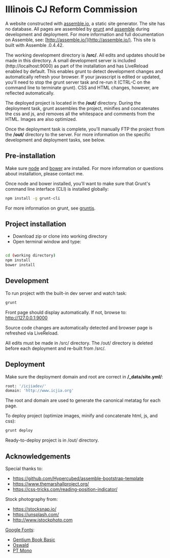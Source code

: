 Illinois CJ Reform Commission
=============================

A website constructed with [assemble.io](http://assemble.io/), a static site generator. The site has no database. All pages are assembled by [grunt](http://gruntjs.com/)  and [assemble](http://assemble.io/) during development and deployment. For more information and full documentation on Assemble, see: [http://assemble.io/](http://assemble.io/). This site is built with Assemble .0.4.42.


The working development directory is **/src/**. All edits and updates should be made in this directory. A small development server is included (http://localhost:9000) as part of the installation and has LiveReload enabled by default. This enables grunt to detect development changes and automatically refresh your browser. If your javascript is edited or updated, you'll need to stop the grunt server task and re-run it (CTRL-C on the command line to terminate grunt). CSS and HTML changes, however, are reflected automatically.

The deployed project is located in the **/out/** directory. During the deployment task, grunt assembles the project, minifies and concatenates the css and js, and removes all the whitespace and comments from the HTML. Images are also optimized.

Once the deployment task is complete, you'll manually FTP the project from the **/out/** directory to the server. For more information on the specific development and deployment tasks, see below.




## Pre-installation

Make sure [node](http://www.nodejs.org) and [bower](http://bower.io/) are installed. For more information or questions about installation, please contact me.

Once node and bower installed, you'll want to make sure that Grunt's command line interface (CLI) is installed globally:

```bash
npm install -g grunt-cli
```

For more information on grunt, see [gruntjs](http://gruntjs.com/).

## Project installation

- Download zip or clone into working directory
- Open terminal window and type:

```bash

cd (working directory)
npm install
bower install

```

## Development


To run project with the built-in dev server and watch task:
```bash
grunt
```

Front page should display automatically. If not, browse to: http://127.0.0.1:9000

Source code changes are automatically detected and browser page is refreshed via LiveReload.

All edits must be made in /src/ directory. The /out/ directory is deleted before each deployment and re-built from /src/.




## Deployment

Make sure the deployment domain and root are correct in **/_data/site.yml/**:

```bash
root: '/icjiadev/'
domain: 'http://www.icjia.org'
```

The root and domain are used to generate the canonical metatag for each page.

To deploy project (optimize images, minify and concatenate html, js, and css):
```bash
grunt deploy
```

Ready-to-deploy project is in /out/ directory.

## Acknowledgements


Special thanks to:
- https://github.com/Hypercubed/assemble-bootstrap-template
- https://www.themarshallproject.org/
- https://css-tricks.com/reading-position-indicator/

Stock photography from:
- https://stocksnap.io/
- https://unsplash.com/
- http://www.istockphoto.com

[Google Fonts](http://fonts.google.com):
- [Gentium Book Basic](http://www.google.com/fonts/specimen/Gentium+Book+Basic)
- [Oswald](https://www.google.com/fonts/specimen/Oswald)
- [PT Mono](http://www.google.com/fonts/specimen/PT+Mono)

